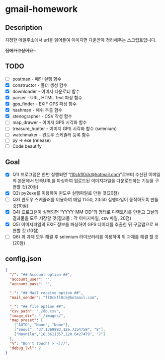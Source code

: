 # gmail-homework

## Description 
지정한 메일주소에서 url을 읽어들여 이미지면 다운받아 정리해주는 스크립트입니다.

~~집에가고싶어요..~~

## TODO
 - [ ] postman - 메인 실행 함수
 - [x] constructor - 폴더 생성 함수
 - [x] downloader - 이미지 다운로더 함수
 - [x] parser - URL, HTML Text 파싱 함수
 - [x] gps_finder - EXIF GPS 파싱 함수
 - [x] hashman - 해쉬 추출 함수
 - [x] stenographer - CSV 작성 함수
 - [ ] map_drawer - 이미지 GPS 시각화 함수
 - [ ] treasure_hunter - 이미지 GPS 시각화 함수 (selenium) 
 - [ ] watchmaker - 윈도우 스케쥴러 등록 함수 
 - [ ] py -> exe (release)
 - [ ] Code beautify
 
## Goal
 - [x] Q1) 프로그램은 한번 실행되면 “fl0ckfl0ck@hotmail.com"로부터 수신된 이메일의 본문에서 단축URL을 파싱하여 업로드된 이미지파일을 다운로드하는 기능을 구현할 것(20점)
 - [x] Q2) py2exe를 이용하여 윈도우 실행파일로 만들 것(20점)
 - [ ] Q3) 윈도우 스케쥴러를 이용하여 매일 11:50, 23:50 실행파일이 동작하도록 만들 것(10점)
 - [x] Q4) 프로그램이 실행되면 “YYYY-MM-DD”의 형태로 디렉토리를 만들고 그날의 결과물을 모두 저장할 것(결과물 : 각 이미지파일, csv 파일, 20점)
 - [x] Q5) 이미지파일의 EXIF 정보를 파싱하여 GPS 데이터를 추출한 뒤 구글맵으로 표현할 것 (10점) 
 - [ ] Q6) 위 과제 모두 해결 후 selenium 라이브러리를 이용하여 위 과제를 해결 할 것(20점)

## config.json
```json
{
  "/": "## Account option ##",
  "account_user": "",
  "account_pass": "",

  ".": "## Mail receive option ##",
  "mail_sender": "fl0ckfl0ck@hotmail.com",

  "_": "## file option ##",
  "csv_path": "./db.csv",
  "image_dir": "./images/",
  "map_preset": [
    ["AUTO", "None", "None"],
    ["Seoul", "37.1369993,126.7354759", "8"],
    ["Maynila","16.3611357,120.6427479", "7"]
  ],
  "%": "Don't touch! > <)//",
  "debug_lvl": 2
}
```
